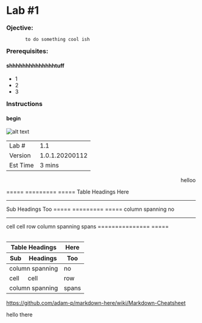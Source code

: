 Lab #1
==========

<dl>
  <head>
  <style>
  h3 {
      margin: 0;
  }
  </style>
  </head>
</dl>

### Ojective: <br> 
           to do something cool ish

### Prerequisites:
#### shhhhhhhhhhhhhhtuff
 - 1
 - 2
 - 3

### Instructions
#### begin


![alt text](https://github.com/adobe/AEP-Hands-on-Labs/blob/master/assets/images/left_hand_nav_menu_identities.png?raw=true "Identities")


|   |   |
| --- | --- |
| Lab #         | 1.1            | 
| Version       | 1.0.1.20200112 | 
| Est Time      | 3 mins         | 

<dl>
  <div align="right">      
     helloo
  </div>
</dl>

===== ========= =====
Table Headings  Here
--------------- -----
Sub   Headings  Too
===== ========= =====
column spanning no
--------------- -----
cell  cell      row
column spanning spans
=============== =====


<table>




<table>
<thead valign="bottom">
<tr><th colspan="2">Table Headings</th>
<th>Here</th>
</tr>
<tr><th>Sub</th>
<th>Headings</th>
<th>Too</th>
</tr>
</thead>
<tbody valign="top">
<tr><td colspan="2">column spanning</td>
<td>no</td>
</tr>
<tr><td>cell</td>
<td>cell</td>
<td>row</td>
</tr>
<tr><td colspan="2">column spanning</td>
<td>spans</td>
</tr>
</tbody>
</table>


https://github.com/adam-p/markdown-here/wiki/Markdown-Cheatsheet

hello there
